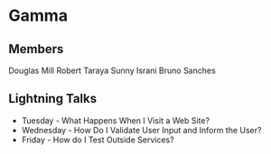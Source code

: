 # Gamma
## Members
Douglas Mill
Robert Taraya
Sunny Israni
Bruno Sanches

## Lightning Talks
* Tuesday - What Happens When I Visit a Web Site?
* Wednesday - How Do I Validate User Input and Inform the User?
* Friday - How do I Test Outside Services?
